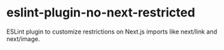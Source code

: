 # eslint-plugin-no-next-restricted
ESLint plugin to customize restrictions on Next.js imports like next/link and next/image.

